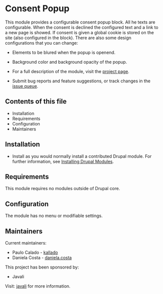 # Consent Popup

This module provides a configurable consent popup block.
All he texts are configurable.
When the consent is declined the configured text and a link to a new page is
showed.
If consent is given a global cookie is stored on the site
(also configured in the block).
There are also some design configurations that you can change:

- Elements to be blured when the popup is openend.

- Background color and background opacity of the popup.

- For a full description of the module, visit the
[project page](https://www.drupal.org/project/auto_node_translate).

- Submit bug reports and feature suggestions, or track changes in the
[issue queue](https://www.drupal.org/project/issues/auto_node_translate).


## Contents of this file

- Installation
- Requirements
- Configuration
- Maintainers


## Installation

- Install as you would normally install a contributed Drupal module. For further
information, see
[Installing Drupal Modules](https://www.drupal.org/docs/extending-drupal/installing-drupal-modules).


## Requirements

This module requires no modules outside of Drupal core.


## Configuration

The module has no menu or modifiable settings.


## Maintainers

Current maintainers:

- Paulo Calado - [kallado](https://www.drupal.org/u/kallado)
- Daniela Costa - [daniela.costa](https://www.drupal.org/u/danielacosta)

This project has been sponsored by:

- Javali

Visit: [javali](https://www.javali.pt) for more information.
